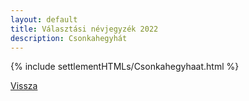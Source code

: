 ```yaml
---
layout: default
title: Választási névjegyzék 2022
description: Csonkahegyhát
---
```


{% include settlementHTMLs/Csonkahegyhaat.html %}

[Vissza](./)
